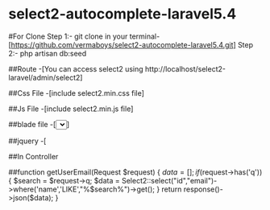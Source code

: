 # select2-autocomplete-laravel5.4

#For Clone
Step 1:- git clone in your terminal-[https://github.com/vermaboys/select2-autocomplete-laravel5.4.git]
Step 2:- php artisan db:seed

##Route
-[You can access select2 using http://localhost/select2-laravel/admin/select2]

##Css File
-[include select2.min.css file]

##Js File
-[include select2.min.js file]

##blade file
-[<select class="form-control multiple user-email"></select>]

##jquery
-[<script type="text/javascript">
$(document).ready(function() {
  	$('.user-email').select2({
        placeholder: 'Select Email Address',
        multiple:true,
        ajax: {
          url: '{{url('admin/get-email')}}',
          dataType: 'json',
          processResults: function (data) {
            return {
              results:  $.map(data, function (item) {
                return {
                        text: item.email,
                        id: item.id
                    }
                })
            };
          },
          cache: true
        }
    });
});
</script>

##In Controller

##function getUserEmail(Request $request)
{
	$data = [];
	if($request->has('q')){
		$search = $request->q;
		$data = Select2::select("id","email")->where('name','LIKE',"%$search%")->get();
	}
    return response()->json($data);
}